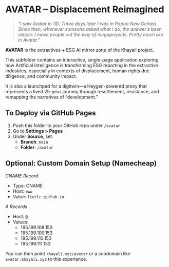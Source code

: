 # AVATAR – Displacement Reimagined

> *"I saw Avatar in 3D. Three days later I was in Papua New Guinea. Since then, whenever someone asked what I do, the answer's been simple: I move people out the way of megaprojects. Pretty much like in Avatar."*

**AVATAR** is the extractives + ESG AI mirror zone of the Khayali project.

This subfolder contains an interactive, single-page application exploring how Artificial Intelligence is transforming ESG reporting in the extractive industries, especially in contexts of displacement, human rights due diligence, and community impact.

It is also a launchpad for a digitwin—a Heygen-powered proxy that represents a lived 25-year journey through resettlement, resistance, and remapping the narratives of “development.”

## To Deploy via GitHub Pages

1. Push this folder to your GitHub repo under `/avatar`
2. Go to **Settings > Pages**
3. Under **Source**, set:
   - **Branch**: `main`
   - **Folder**: `/avatar`

## Optional: Custom Domain Setup (Namecheap)

*CNAME Record*

- Type: CNAME
- Host: `www`
- Value: `liezlc.github.io`

*A Records*

- Host: `@`
- Values:
  - 185.199.108.153
  - 185.199.109.153
  - 185.199.110.153
  - 185.199.111.153

You can then point `khayali.xyz/avatar` or a subdomain like `avatar.khayali.xyz` to this experience.
